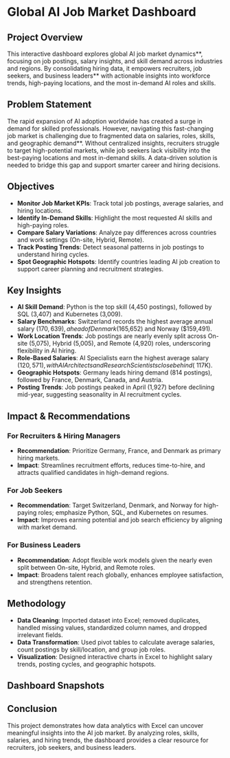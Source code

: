 
#  Global AI Job Market Dashboard  

## Project Overview  
This interactive dashboard explores global AI job market dynamics**, focusing on job postings, salary insights, and skill demand across industries and regions. By consolidating hiring data, it empowers recruiters, job seekers, and business leaders** with actionable insights into workforce trends, high-paying locations, and the most in-demand AI roles and skills.  


## Problem Statement  
The rapid expansion of AI adoption worldwide has created a surge in demand for skilled professionals. However, navigating this fast-changing job market is challenging due to fragmented data on salaries, roles, skills, and geographic demand**. Without centralized insights, recruiters struggle to target high-potential markets, while job seekers lack visibility into the best-paying locations and most in-demand skills. A data-driven solution is needed to bridge this gap and support smarter career and hiring decisions.  

##  Objectives  
- **Monitor Job Market KPIs**: Track total job postings, average salaries, and hiring locations.  
- **Identify In-Demand Skills**: Highlight the most requested AI skills and high-paying roles.  
- **Compare Salary Variations**: Analyze pay differences across countries and work settings (On-site, Hybrid, Remote).  
- **Track Posting Trends**: Detect seasonal patterns in job postings to understand hiring cycles.  
- **Spot Geographic Hotspots**: Identify countries leading AI job creation to support career planning and recruitment strategies.  


##  Key Insights  
- **AI Skill Demand**: Python is the top skill (4,450 postings), followed by SQL (3,407) and Kubernetes (3,009).  
- **Salary Benchmarks**: Switzerland records the highest average annual salary ($170,639), ahead of Denmark ($165,652) and Norway ($159,491).  
- **Work Location Trends**: Job postings are nearly evenly split across On-site (5,075), Hybrid (5,005), and Remote (4,920) roles, underscoring flexibility in AI hiring.  
- **Role-Based Salaries**: AI Specialists earn the highest average salary ($120,571), with AI Architects and Research Scientists close behind (~$117K).  
- **Geographic Hotspots**: Germany leads hiring demand (814 postings), followed by France, Denmark, Canada, and Austria.  
- **Posting Trends**: Job postings peaked in April (1,927) before declining mid-year, suggesting seasonality in AI recruitment cycles.  



##  Impact & Recommendations  

### For Recruiters & Hiring Managers  
- **Recommendation**: Prioritize Germany, France, and Denmark as primary hiring markets.  
- **Impact**: Streamlines recruitment efforts, reduces time-to-hire, and attracts qualified candidates in high-demand regions.  

### For Job Seekers  
- **Recommendation**: Target Switzerland, Denmark, and Norway for high-paying roles; emphasize Python, SQL, and Kubernetes on resumes.  
- **Impact**: Improves earning potential and job search efficiency by aligning with market demand.  

### For Business Leaders  
- **Recommendation**: Adopt flexible work models given the nearly even split between On-site, Hybrid, and Remote roles.  
- **Impact**: Broadens talent reach globally, enhances employee satisfaction, and strengthens retention.  

## Methodology  

- **Data Cleaning**: Imported dataset into Excel; removed duplicates, handled missing values, standardized column names, and dropped irrelevant fields.  
- **Data Transformation**: Used pivot tables to calculate average salaries, count postings by skill/location, and group job roles.  
- **Visualization**: Designed interactive charts in Excel to highlight salary trends, posting cycles, and geographic hotspots.  



## Dashboard Snapshots  



## Conclusion  
This project demonstrates how data analytics with Excel can uncover meaningful insights into the AI job market. By analyzing roles, skills, salaries, and hiring trends, the dashboard provides a clear resource for recruiters, job seekers, and business leaders.  

